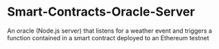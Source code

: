 # Smart-Contracts-Oracle-Server
An oracle (Node.js server) that listens for a weather event and triggers a function contained in a smart contract deployed to an Ethereum testnet

